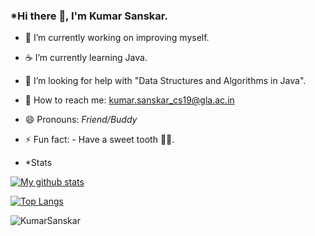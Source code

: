 ### *Hi there 👋, I'm Kumar Sanskar.


- 🎯 I’m currently working on improving myself.
- ☕ I’m currently learning Java.
- 🤔 I’m looking for help with "Data Structures and Algorithms in Java".
- 📧 How to reach me: kumar.sanskar_cs19@gla.ac.in
- 😄 Pronouns: *Friend/Buddy*
- ⚡ Fun fact: - Have a sweet tooth 🦷🍫.

- *Stats

[![My github stats](https://github-readme-stats.vercel.app/api?username=KumarSanskar)](https://github.com/anuraghazra/github-readme-stats)

[![Top Langs](https://github-readme-stats.vercel.app/api/top-langs/?username=KumarSanskar&layout=compact)](https://github.com/KumarSanskar/github-readme-stats)

<p align="left"><img src="https://komarev.com/ghpvc/?username=KumarSanskar" alt="KumarSanskar"/> </p>
